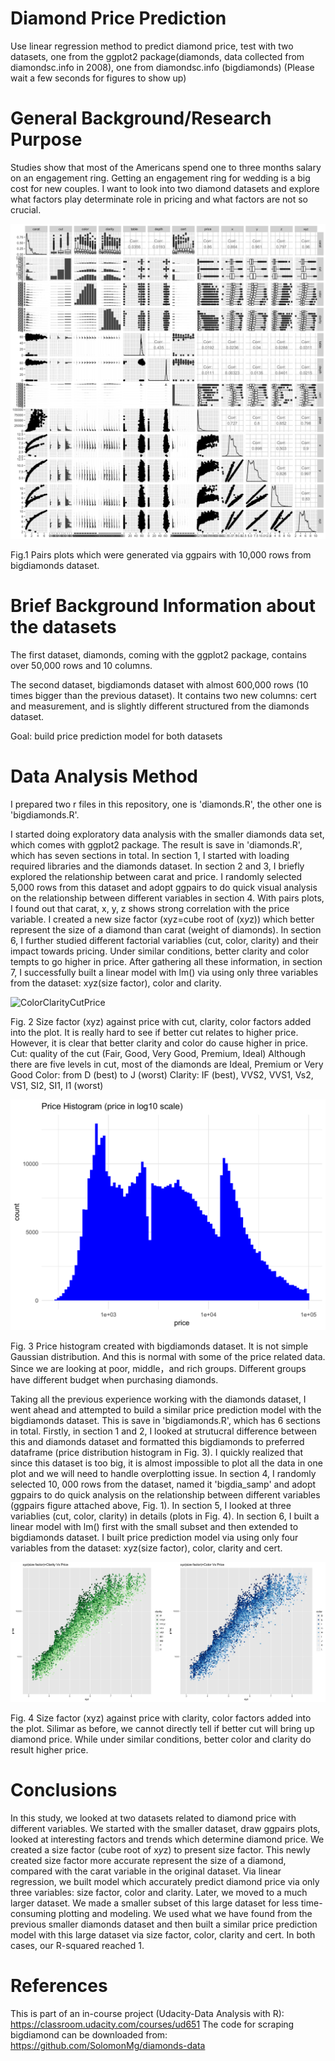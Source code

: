 # Diamond Price Prediction

Use linear regression method to predict diamond price, test with two datasets, one from the ggplot2 package(diamonds, data collected from diamondsc.info in 2008), one from diamondsc.info (bigdiamonds)
(Please wait a few seconds for figures to show up)

# General Background/Research Purpose

Studies show that most of the Americans spend one to three months salary on an engagement ring. Getting an engagement ring for wedding is a big cost for new couples. I want to look into two diamond datasets and explore what factors play determinate role in pricing and what factors are not so crucial.

![ggpairs_Bigdia](doc/ggparis_Bigdia.png?raw=true "ggparis_Bigdia")

Fig.1 Pairs plots which were generated via ggpairs with 10,000 rows from bigdiamonds dataset.

# Brief Background Information about the datasets

The first dataset, diamonds, coming with the ggplot2 package, contains over 50,000 rows and 10 columns. 

The second dataset, bigdiamonds dataset with almost 600,000 rows (10 times bigger than the previous dataset). It contains two new columns: cert and measurement, and is slightly different structured from the diamonds dataset.

Goal: build price prediction model for both datasets

# Data Analysis Method

I prepared two r files in this repository, one is 'diamonds.R', the other one is 'bigdiamonds.R'.

I started doing exploratory data analysis with the smaller diamonds data set, which comes with ggplot2 package. The result is save in 'diamonds.R', which has seven sections in total. In section 1, I started with loading required libraries and the diamonds dataset. In section 2 and 3, I briefly explored the relationship between carat and price. I randomly selected 5,000 rows from this dataset and adopt ggpairs to do quick visual analysis on the relationship between different variables in section 4. With pairs plots, I found out that carat, x, y, z shows strong correlation with the price variable. I created a new size factor (xyz=cube root of (x*y*z)) which better represent the size of a diamond than carat (weight of diamonds). In section 6, I further studied different factorial variablies (cut, color, clarity) and their impact towards pricing. Under similar conditions, better clarity and color tempts to go higher in price. After gathering all these information, in section 7, I successfully built a linear model with lm() via using only three variables from the dataset: xyz(size factor), color and clarity.

![ColorClarityCutPrice](doc/ColorClarityCutPrice.png?raw=true "ColorClarityCutPrice")

Fig. 2 Size factor (xyz) against price with cut, clarity, color factors added into the plot. It is really hard to see if better cut relates to higher price. However, it is clear that better clarity and color do cause higher in price.
Cut: quality of the cut (Fair, Good, Very Good, Premium, Ideal) Although there are five levels in cut, most of the diamonds are Ideal, Premium or Very Good
Color: from D (best) to J (worst)
Clarity: IF (best), VVS2, VVS1, Vs2, VS1, SI2, SI1, I1 (worst)

![PriceHist](doc/PriceHist.png?raw=true "PriceHist")

Fig. 3 Price histogram created with bigdiamonds dataset. It is not simple Gaussian distribution. And this is normal with some of the price related data. Since we are looking at poor, middle，and rich groups. Different groups have different budget when purchasing diamonds.

Taking all the previous experience working with the diamonds dataset, I went ahead and attempted to build a similar price prediction model with the bigdiamonds dataset. This is save in 'bigdiamonds.R', which has 6 sections in total. Firstly, in section 1 and 2, I looked at strutucral difference between this and diamonds dataset and formatted this bigdiamonds to preferred dataframe (price distribution histogram in Fig. 3). I quickly realized that since this dataset is too big, it is almost impossible to plot all the data in one plot and we will need to handle overplotting issue. In section 4, I randomly selected 10, 000 rows from the dataset, named it 'bigdia_samp' and adopt ggpairs to do quick analysis on the relationship between different variables (ggpairs figure attached above, Fig. 1). In section 5, I looked at three variablies (cut, color, clarity) in details (plots in Fig. 4). In section 6, I built a linear model with lm() first with the small subset and then extended to bigdiamonds dataset. I built price prediction model via using only four variables from the dataset: xyz(size factor), color, clarity and cert.

![ColorClarityPrice](doc/ColorClarityPrice.png?raw=true "ColorClarityPrice")

Fig. 4 Size factor (xyz) against price with clarity, color factors added into the plot. Silimar as before, we cannot directly tell if better cut will bring up diamond price. While under similar conditions, better color and clarity do result higher price.

# Conclusions

In this study, we looked at two datasets related to diamond price with different variables. We started with the smaller dataset, draw ggpairs plots, looked at interesting factors and trends which determine diamond price. We created a size factor (cube root of x*y*z) to present size factor. This newly created size factor more accurate represent the size of a diamond, compared with the carat variable in the original dataset. Via linear regression, we built model which accurately predict diamond price via only three variables: size factor, color and clarity. Later, we moved to a much larger dataset. We made a smaller subset of this large dataset for less time-consuming plotting and modeling. We used what we have found from the previous smaller diamonds dataset and then built a similar price prediction model with this large dataset via size factor, color, clarity and cert. In both cases, our R-squared reached 1.

# References

This is part of an in-course project (Udacity-Data Analysis with R): https://classroom.udacity.com/courses/ud651
The code for scraping bigdiamond can be downloaded from: https://github.com/SolomonMg/diamonds-data
